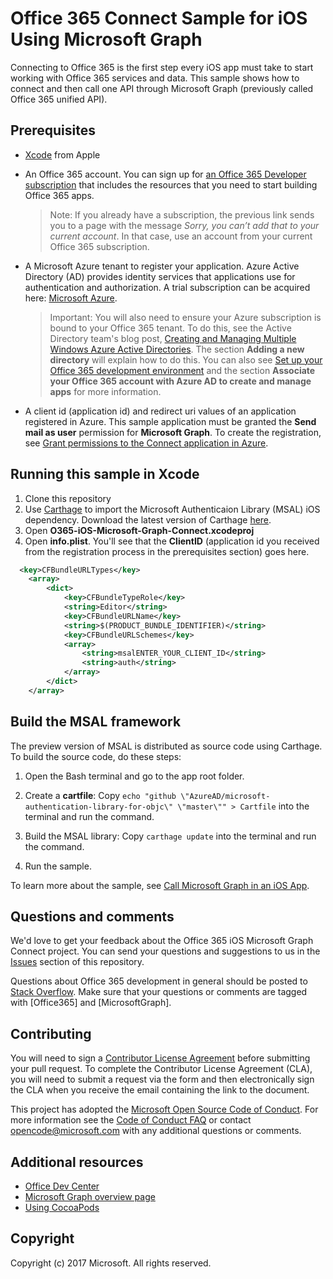 # Office 365 Connect Sample for iOS Using Microsoft Graph

Connecting to Office 365 is the first step every iOS app must take to start working with Office 365 services and data. This sample shows how to connect and then call one API through Microsoft Graph (previously called Office 365 unified API).

 
## Prerequisites
* [Xcode](https://developer.apple.com/xcode/downloads/) from Apple
* An Office 365 account. You can sign up for [an Office 365 Developer subscription](https://aka.ms/devprogramsignup) that includes the resources that you need to start building Office 365 apps.

     > Note: If you already have a subscription, the previous link sends you to a page with the message *Sorry, you can’t add that to your current account*. In that case, use an account from your current Office 365 subscription.
* A Microsoft Azure tenant to register your application. Azure Active Directory (AD) provides identity services that applications use for authentication and authorization. A trial subscription can be acquired here: [Microsoft Azure](https://account.windowsazure.com/SignUp).

     > Important: You will also need to ensure your Azure subscription is bound to your Office 365 tenant. To do this, see the Active Directory team's blog post, [Creating and Managing Multiple Windows Azure Active Directories](http://blogs.technet.com/b/ad/archive/2013/11/08/creating-and-managing-multiple-windows-azure-active-directories.aspx). The section **Adding a new directory** will explain how to do this. You can also see [Set up your Office 365 development environment](https://msdn.microsoft.com/office/office365/howto/setup-development-environment#bk_CreateAzureSubscription) and the section **Associate your Office 365 account with Azure AD to create and manage apps** for more information.
      
* A client id (application id) and redirect uri values of an application registered in Azure. This sample application must be granted the **Send mail as user** permission for **Microsoft Graph**. To create the registration, see [Grant permissions to the Connect application in Azure](https://github.com/microsoftgraph/ios-objectivec-connect-rest-sample/wiki/Grant-permissions-to-the-Connect-application-in-Azure).


       
## Running this sample in Xcode

1. Clone this repository
2. Use [Carthage](https://github.com/Carthage/Carthage) to import the Microsoft Authenticaion Library (MSAL) iOS dependency. Download the latest version of Carthage [here](https://github.com/Carthage/Carthage/releases). 
3. Open **O365-iOS-Microsoft-Graph-Connect.xcodeproj**
4. Open **info.plist**. You'll see that the **ClientID** (application id you received from the registration process in the prerequisites section) goes here.
  ```xml
    <key>CFBundleURLTypes</key>
      <array>
          <dict>
              <key>CFBundleTypeRole</key>
              <string>Editor</string>
              <key>CFBundleURLName</key>
              <string>$(PRODUCT_BUNDLE_IDENTIFIER)</string>
              <key>CFBundleURLSchemes</key>
              <array>
                  <string>msalENTER_YOUR_CLIENT_ID</string>
                  <string>auth</string>
              </array>
          </dict>
      </array>

  ```

    
## Build the MSAL framework

The preview version of MSAL is distributed as source code using Carthage. To build the source code, do these steps:

1. Open the Bash terminal and go to the app root folder.
2. Create a **cartfile**: Copy `echo "github \"AzureAD/microsoft-authentication-library-for-objc\" \"master\"" > Cartfile`  into the terminal and run the command.
3. Build the MSAL library: Copy `carthage update` into the terminal and run the command.        

5. Run the sample.

To learn more about the sample, see [Call Microsoft Graph in an iOS App](https://graph.microsoft.io/en-us/docs/platform/ios).

## Questions and comments

We'd love to get your feedback about the Office 365 iOS Microsoft Graph Connect project. You can send your questions and suggestions to us in the [Issues](https://github.com/OfficeDev/O365-iOS-Microsoft-Graph-Connect/issues) section of this repository.

Questions about Office 365 development in general should be posted to [Stack Overflow](http://stackoverflow.com/questions/tagged/Office365+API). Make sure that your questions or comments are tagged with [Office365] and [MicrosoftGraph].

## Contributing
You will need to sign a [Contributor License Agreement](https://cla.microsoft.com/) before submitting your pull request. To complete the Contributor License Agreement (CLA), you will need to submit a request via the form and then electronically sign the CLA when you receive the email containing the link to the document. 

This project has adopted the [Microsoft Open Source Code of Conduct](https://opensource.microsoft.com/codeofconduct/). For more information see the [Code of Conduct FAQ](https://opensource.microsoft.com/codeofconduct/faq/) or contact [opencode@microsoft.com](mailto:opencode@microsoft.com) with any additional questions or comments.

## Additional resources

* [Office Dev Center](http://dev.office.com/)
* [Microsoft Graph overview page](https://graph.microsoft.io)
* [Using CocoaPods](https://guides.cocoapods.org/using/using-cocoapods.html)

## Copyright
Copyright (c) 2017 Microsoft. All rights reserved.

